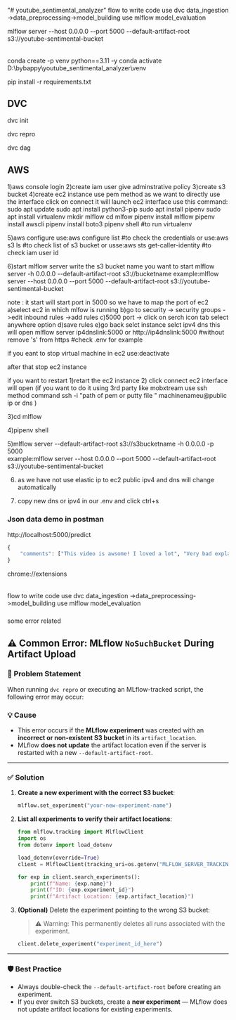"# youtube_sentimental_analyzer" 
flow to write code 
use dvc 
data_ingestion ->data_preprocessing->model_building
use mlflow
model_evaluation


mlflow server --host 0.0.0.0 --port 5000 --default-artifact-root s3://youtube-sentimental-bucket

######
conda create -p venv python==3.11 -y
conda activate D:\bybappy\youtube_sentimental_analyzer\venv


pip install -r requirements.txt


## DVC

dvc init

dvc repro

dvc dag



## AWS

1)aws console login 
2)create iam user give adminstrative policy 
3)create s3 bucket 
4)create ec2 instance 
use pem method as we want to directly use the interface 
click on connect it will launch ec2 interface 
use this command:
sudo apt update
sudo apt install python3-pip
sudo apt install pipenv
sudo apt install virtualenv
mkdir mlflow
cd mlfow
pipenv install mlflow
pipenv install awscli
pipenv install boto3
pipenv shell #to run virtualenv


5)aws configure 
use:aws configure list #to check the credentials 
or 
use:aws s3 ls  #to check list of s3 bucket
or 
usse:aws sts get-caller-identity #to check iam user id


6)start mlflow server write the s3 bucket name you want to start 
mlflow server -h 0.0.0.0 --default-artifact-root s3://bucketname
example:mlflow server --host 0.0.0.0 --port 5000 --default-artifact-root s3://youtube-sentimental-bucket

note : it start will start port in 5000 so we have to map the port of ec2
a)select ec2 in which mlfow is running 
b)go to security -> security groups ->edit inbound rules ->add rules 
c)5000 port -> click on serch icon tab select anywhere option
d)save rules
e)go back selct instance selct ipv4 dns this will open mlflow server 
ip4dnslink:5000
or 
http://ip4dnslink:5000 #without remove 's' from https 
#check .env for example


if you eant to stop virtual machine in ec2 
use:deactivate

after that stop ec2 instance

if you want to restart 
1)retart the ec2 instance
2)
click connect ec2 interface will open 
(if you want to do it using 3rd party like mobxtream use ssh method command 
ssh -i "path of pem or putty file " machinenameu@public ip or dns 
) 

3)cd mlflow

4)pipenv shell

5)mlflow server --default-artifact-root s3://s3bucketname -h 0.0.0.0 -p 5000  
example:mlflow server --host 0.0.0.0 --port 5000 --default-artifact-root s3://youtube-sentimental-bucket

6) as we have not use elastic ip to ec2 public ipv4 and dns will change automatically 

7) copy new dns or ipv4 in our .env and click ctrl+s



### Json data demo in postman

http://localhost:5000/predict

```python
{
    "comments": ["This video is awsome! I loved a lot", "Very bad explanation. poor video"]
}
```



chrome://extensions

######
flow to write code 
use dvc 
data_ingestion ->data_preprocessing->model_building
use mlflow
model_evaluation

#####
some error related 
## ⚠️ Common Error: MLflow `NoSuchBucket` During Artifact Upload

### 🧾 Problem Statement
When running `dvc repro` or executing an MLflow-tracked script, the following error may occur:



### 💡 Cause
- This error occurs if the **MLflow experiment** was created with an **incorrect or non-existent S3 bucket** in its `artifact_location`.
- MLflow **does not update** the artifact location even if the server is restarted with a new `--default-artifact-root`.

---

### ✅ Solution

1. **Create a new experiment with the correct S3 bucket**:
    ```python
    mlflow.set_experiment("your-new-experiment-name")
    ```

2. **List all experiments to verify their artifact locations**:
    ```python
    from mlflow.tracking import MlflowClient
    import os
    from dotenv import load_dotenv

    load_dotenv(override=True)
    client = MlflowClient(tracking_uri=os.getenv("MLFLOW_SERVER_TRACKING_URI_EC2"))

    for exp in client.search_experiments():
        print(f"Name: {exp.name}")
        print(f"ID: {exp.experiment_id}")
        print(f"Artifact Location: {exp.artifact_location}")
    ```

3. **(Optional)** Delete the experiment pointing to the wrong S3 bucket:
    > ⚠️ Warning: This permanently deletes all runs associated with the experiment.
    ```python
    client.delete_experiment("experiment_id_here")
    ```

---

### 🛡️ Best Practice
- Always double-check the `--default-artifact-root` before creating an experiment.
- If you ever switch S3 buckets, create a **new experiment** — MLflow does not update artifact locations for existing experiments.




